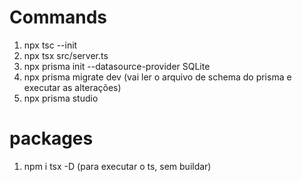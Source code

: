 # Commands
1. npx tsc --init
2. npx tsx src/server.ts
3. npx prisma init --datasource-provider SQLite
4. npx prisma migrate dev (vai ler o arquivo de schema do prisma e executar as alterações)
5. npx prisma studio

# packages
1. npm i tsx -D (para executar o ts, sem buildar)